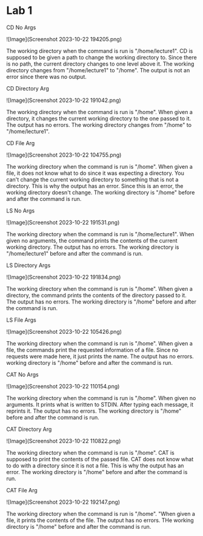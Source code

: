 # Lab 1

CD No Args

![Image](Screenshot 2023-10-22 194205.png)

The working directory when the command is run is  "/home/lecture1". CD is supposed to be given a path to change the working directory to. Since there is no path, the current directory changes to one level above it. The working directory changes from "/home/lecture1" to "/home". The output is not an error since there was no output.

CD Directory Arg

![Image](Screenshot 2023-10-22 191042.png)

The working directory when the command is run is "/home". When given a directory, it changes the current working directory to the one passed to it. The output has no errors. The working directory changes from "/home" to "/home/lecture1".

CD File Arg

![Image](Screenshot 2023-10-22 104755.png)

The working directory when the command is run is "/home". When given a file, it does not know what to do since it was expecting a directory. You can't change the current working directory to something that is not a directory. This is why the output has an error. Since this is an error, the working directory doesn't change. The working directory is "/home" before and after the command is run.

LS No Args

![Image](Screenshot 2023-10-22 191531.png)

The working directory when the command is run is "/home/lecture1". When given no arguments, the command prints the contents of the current working directory. The output has no errors. The working directory is "/home/lecture1" before and after the command is run.

LS Directory Args

![Image](Screenshot 2023-10-22 191834.png)

The working directory when the command is run is "/home". When given a directory, the command prints the contents of the directory passed to it. The output has no errors. The working directory is "/home" before and after the command is run.

LS File Args

![Image](Screenshot 2023-10-22 105426.png)

The working directory when the command is run is "/home". When given a file, the commands print the requested information of a file. Since no requests were made here, it just prints the name. The output has no errors. working directory is "/home" before and after the command is run.

CAT No Args

![Image](Screenshot 2023-10-22 110154.png)

The working directory when the command is run is "/home". When given no arguments. It prints what is written to STDIN. After typing each message, it reprints it. The output has no errors. The working directory is "/home" before and after the command is run.

CAT Directory Arg

![Image](Screenshot 2023-10-22 110822.png)

The working directory when the command is run is "/home". CAT is supposed to print the contents of the passed file. CAT does not know what to do with a directory since it is not a file. This is why the output has an error. The working directory is "/home" before and after the command is run.

CAT File Arg

![Image](Screenshot 2023-10-22 192147.png)

The working directory when the command is run is "/home". "When given a file, it prints the contents of the file. The output has no errors. THe working directory is "/home" before and after the command is run.
